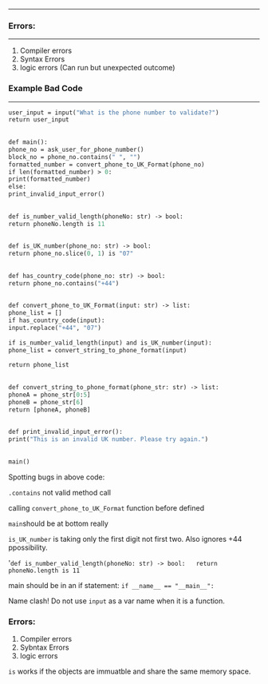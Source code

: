 ___

### Errors:
____

1. Compiler errors
2. Syntax Errors
3. logic errors (Can run but unexpected outcome)

### Example Bad Code
___

```def ask_user_for_phone_number() -> str:  
user_input = input("What is the phone number to validate?")  
return user_input  
  
  
def main():  
phone_no = ask_user_for_phone_number()  
block_no = phone_no.contains(" ", "")  
formatted_number = convert_phone_to_UK_Format(phone_no)  
if len(formatted_number) > 0:  
print(formatted_number)  
else:  
print_invalid_input_error()  
  
  
def is_number_valid_length(phoneNo: str) -> bool:  
return phoneNo.length is 11  
  
  
def is_UK_number(phone_no: str) -> bool:  
return phone_no.slice(0, 1) is "07"  
  
  
def has_country_code(phone_no: str) -> bool:  
return phone_no.contains("+44")  
  
  
def convert_phone_to_UK_Format(input: str) -> list:  
phone_list = []  
if has_country_code(input):  
input.replace("+44", "07")  
  
if is_number_valid_length(input) and is_UK_number(input):  
phone_list = convert_string_to_phone_format(input)  
  
return phone_list  
  
  
def convert_string_to_phone_format(phone_str: str) -> list:  
phoneA = phone_str[0:5]  
phoneB = phone_str[6]  
return [phoneA, phoneB]  
  
  
def print_invalid_input_error():  
print("This is an invalid UK number. Please try again.")  
  
  
main()
```


Spotting bugs in above code:

`.contains` not valid method call

calling `convert_phone_to_UK_Format` function before defined

`main`should be at bottom really

`is_UK_number` is taking only the first digit not first two. Also ignores +44 ppossibility.

'`def is_number_valid_length(phoneNo: str) -> bool:  
return phoneNo.length is 11`

main should be in an if statement:
`if __name__ == "__main__":`

Name clash! Do not use `input` as a var name when it is a function.



### Errors:

1. Compiler errors
2. Sybntax Errors
3. logic errors

`is` works if the objects are immuatble and share the same memory space.